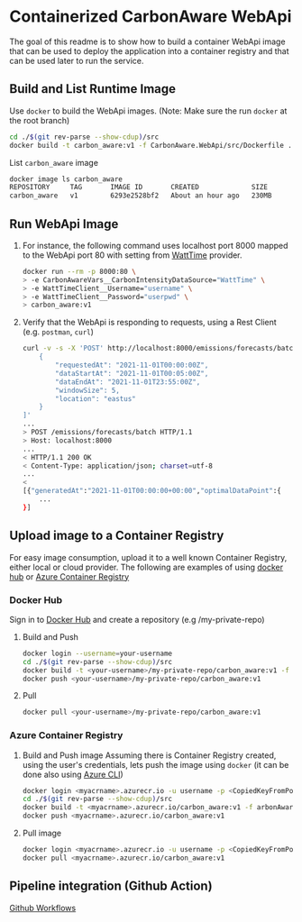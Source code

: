 # Containerized CarbonAware WebApi

The goal of this readme is to show how to build a container WebApi image that can be used to deploy the application into a container registry and that can be used later to run the service.

## Build and List Runtime Image

Use `docker` to build the WebApi images.
(Note: Make sure the run `docker` at the root branch)

```sh
cd ./$(git rev-parse --show-cdup)/src
docker build -t carbon_aware:v1 -f CarbonAware.WebApi/src/Dockerfile .
```

List `carbon_aware` image 

```sh
docker image ls carbon_aware
REPOSITORY     TAG       IMAGE ID       CREATED             SIZE
carbon_aware   v1        6293e2528bf2   About an hour ago   230MB
```

## Run WebApi Image

1. For instance, the following command uses localhost port 8000 mapped to the WebApi port 80 with setting from [WattTime](https://www.watttime.org) provider.

    ```sh
    docker run --rm -p 8000:80 \
    > -e CarbonAwareVars__CarbonIntensityDataSource="WattTime" \
    > -e WattTimeClient__Username="username" \
    > -e WattTimeClient__Password="userpwd" \
    > carbon_aware:v1
    ```
1. Verify that the WebApi is responding to requests, using a Rest Client (e.g. `postman`, `curl`)
    ```sh
    curl -v -s -X 'POST' http://localhost:8000/emissions/forecasts/batch  -H 'accept: */*' -H 'Content-Type: application/json' -d '[
        {
            "requestedAt": "2021-11-01T00:00:00Z",
            "dataStartAt": "2021-11-01T00:05:00Z",
            "dataEndAt": "2021-11-01T23:55:00Z",
            "windowSize": 5,
            "location": "eastus"
        }
    ]'
    ...
    > POST /emissions/forecasts/batch HTTP/1.1
    > Host: localhost:8000
    ...
    < HTTP/1.1 200 OK
    < Content-Type: application/json; charset=utf-8
    ...
    < 
    [{"generatedAt":"2021-11-01T00:00:00+00:00","optimalDataPoint":{
        ...
    }]
    ```

## Upload image to a Container Registry

For easy image consumption, upload it to a well known Container Registry, either local or cloud provider. The following are examples of using [docker hub](https://hub.docker.com) or [Azure Container Registry](https://docs.microsoft.com/en-us/azure/container-registry/container-registry-quickstart-task-cli)

### Docker Hub

Sign in to [Docker Hub](https://hub.docker.com) and create a repository (e.g <your-username>/my-private-repo)

1. Build and Push
    ```sh
    docker login --username=your-username
    cd ./$(git rev-parse --show-cdup)/src
    docker build -t <your-username>/my-private-repo/carbon_aware:v1 -f CarbonAware.WebApi/src/Dockerfile .
    docker push <your-username>/my-private-repo/carbon_aware:v1
    ```
1. Pull

    ```sh
    docker pull <your-username>/my-private-repo/carbon_aware:v1
    ```

### Azure Container Registry

1. Build and Push image
    Assuming there is Container Registry created, using the user's credentials, lets push the image using `docker` (it can be done also using [Azure CLI](https://docs.microsoft.com/en-us/azure/container-registry/container-registry-tutorial-quick-task))

    ```sh
    docker login <myacrname>.azurecr.io -u username -p <CopiedKeyFromPortal>
    cd ./$(git rev-parse --show-cdup)/src
    docker build -t <myacrname>.azurecr.io/carbon_aware:v1 -f arbonAware.WebApi/src/Dockerfile .
    docker push <myacrname>.azurecr.io/carbon_aware:v1
    ```
1. Pull image

    ```sh
    docker login <myacrname>.azurecr.io -u username -p <CopiedKeyFromPortal>
    docker pull <myacrname>.azurecr.io/carbon_aware:v1
    ```

## Pipeline integration (Github Action)

[Github Workflows](https://docs.github.com/en/actions/publishing-packages/publishing-docker-images#publishing-images-to-docker-hub)
